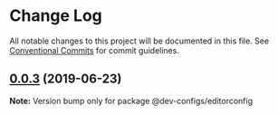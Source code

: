 # Change Log

All notable changes to this project will be documented in this file.
See [Conventional Commits](https://conventionalcommits.org) for commit guidelines.

## [0.0.3](https://github.com/levid-gc/dev-configs/compare/@dev-configs/editorconfig@0.0.2...@dev-configs/editorconfig@0.0.3) (2019-06-23)

**Note:** Version bump only for package @dev-configs/editorconfig
